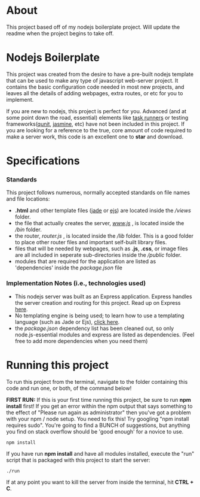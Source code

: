 # About

This project based off of my nodejs boilerplate project. Will update the readme when the project begins to take off.

# Nodejs Boilerplate

This project was created from the desire to have a pre-built nodejs template that can be used to make any type of
javascript web-server project.  It contains the basic configuration code needed in most new projects, and leaves all
the details of adding webpages, extra routes, or etc for you to implement.

 If you are new to nodejs, this project is perfect for you.  Advanced (and at some point down the road, essential) elements like [task runners](http://gruntjs.com/) or testing frameworks([qunit](http://qunitjs.com/),  [jasmine](http://jasmine.github.io/), etc) have not been included in this project.  If you are looking for a reference to the true, core amount of code required to make a server work, this code is an excellent one to **star** and download.

# Specifications

### Standards

This project follows numerous, normally accepted standards on file names and file locations:
- **.html** and other template files ([jade](http://jade-lang.com/) or [ejs](http://www.embeddedjs.com/)) are located inside the */views* folder.
- the file that actually creates the server, *www.js* , is located inside the */bin* folder.
- the router, *router.js* , is located inside the */lib* folder.  This is a good folder to place other router files and important self-built library files.
- files that will be needed by webpages, such as **.js**, **.css**, or image files are all included in seperate sub-directories inside the */public* folder. 
- modules that are required for the application are listed as 'dependencies' inside the *package.json* file

### Implementation Notes (i.e., technologies used)

- This nodejs server was built as an Express application. Express handles the server creation and routing for this project. Read up on Express [here](http://expressjs.com/api.html#app.express).
- No templating engine is being used; to learn how to use a templating language (such as Jade or Ejs), [click here](http://expressjs.com/guide/using-template-engines.html).
- the *package.json* dependency list has been cleaned out, so only node.js-essential modules and express are listed as dependencies.  (Feel free to add more dependencies when you need them)

# Running this project

To run this project from the terminal, navigate to the folder containing this code and run one, or both, of the command below!

**FIRST RUN:** If this is your first time running this project, be sure to run **npm install** first! If you get an error within the npm output that says something to the effect of "Please run again as administrator" then you've got a problem with your npm / node setup. You need to fix this! Try googling "npm install requires sudo". You're going to find a BUNCH of suggestions, but anything you find on stack overflow should be 'good enough' for a novice to use.

    npm install
    
If you have run **npm install** and have all modules installed, execute the "run" script that is packaged with this project to start the server:

    ./run

If at any point you want to kill the server from inside the terminal, hit **CTRL + C**.
